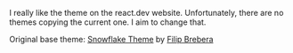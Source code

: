 I really like the theme on the react.dev website. Unfortunately, there are no themes copying the current one. I aim to change that.

Original base theme: [Snowflake Theme](https://marketplace.visualstudio.com/items?itemName=breberaf.snowflake) by [Filip Brebera](https://brebera.com)